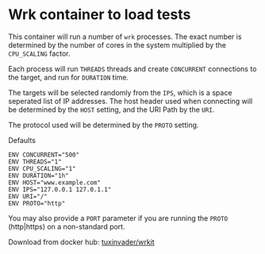 # Wrk container to load tests

This container will run a number of `wrk` processes. The exact number is determined by the number of cores in the system
multiplied by the `CPU_SCALING` factor.

Each process will run `THREADS` threads and create `CONCURRENT` connections to the target, and run for `DURATION` time.

The targets will be selected randomly from the `IPS`, which is a space seperated list of IP addresses. The host header
used when connecting will be determined by the `HOST` setting, and the URI Path by the `URI`.

The protocol used will be determined by the `PROTO` setting.

Defaults
```
ENV CONCURRENT="500"
ENV THREADS="1"
ENV CPU_SCALING="1"
ENV DURATION="1h"
ENV HOST="www.example.com"
ENV IPS="127.0.0.1 127.0.1.1"
ENV URI="/"
ENV PROTO="http"
```

You may also provide a `PORT` parameter if you are running the `PROTO` (http|https) on a non-standard port.

Download from docker hub: [tuxinvader/wrkit](https://hub.docker.com/r/tuxinvader/wrkit)

